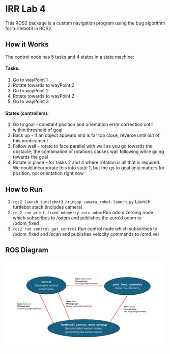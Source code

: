 # IRR Lab 4
This ROS2 package is a custom navigation program using the bug algorithm for turtlebot3 in ROS2. 

## How it Works
The control node has 5 tasks and 4 states in a state machine:
#### Tasks:
1. Go to wayPoint 1
2. Rotate towards to wayPoint 2
3. Go to wayPoint 2
4. Rotate towards to wayPoint 2
5. Go to wayPoint 3
#### States (controllers):
1. Go to goal - constant position and orientation error correction until within threshold of goal
2. Back up - if an object appears and is far too close, reverse until out of this predicament
3. Follow wall - rotate to face parallel with wall as you go towards the obstacle; the combination of rotations causes wall following while going towards the goal
4. Rotate in place - for tasks 2 and 4 where rotation is all that is required. We could incorporate this into state 1, but the go to goal only matters for position, not orientation right now

## How to Run
1. `ros2 launch turtlebot3_bringup camera_robot.launch.py` Launch turtlebot stack (includes camera)
2. `ros2 run print_fixed_odometry zero_odom` Run odom zeroing node which subscribes to /odom and publishes the zero'd odom to /odom_fixed
3. `ros2 run control get_control` Run control node which subscribes to /odom_fixed and /scan and publishes velocity commands to /cmd_vel

## ROS Diagram
![rosdiagram](lab4_ros_diagram-1.png)
